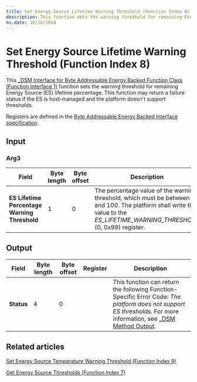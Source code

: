```yaml
---
title: Set Energy Source Lifetime Warning Threshold (Function Index 8)
description: This function sets the warning threshold for remaining Energy Source (ES) lifetime percentage.
ms.date: 10/18/2018
---
```


# Set Energy Source Lifetime Warning Threshold (Function Index 8)

This [_DSM Interface for Byte Addressable Energy Backed Function Class (Function Interface 1)](-dsm-interface-for-byte-addressable-energy-backed-function-class--function-interface-1-.md) function sets the warning threshold for remaining Energy Source (ES) lifetime percentage. This function may return a failure status if the ES is host-managed and the platform doesn't support thresholds.

Registers are defined in the [Byte Addressable Energy Backed Interface specification](https://www.jedec.org/category/keywords/nvdimm-n).

## Input

### Arg3

| Field | Byte length | Byte offset | Description |
| ----- | ----------- | ----------- | ----------- |
| **ES Lifetime Percentage Warning Threshold** | 1 | 0 | The percentage value of the warning threshold, which must be between 0 and 100. The platform shall write this value to the *ES_LIFETIME_WARNING_THRESHOLD* (0, 0x99) register. |

## Output

| Field | Byte length | Byte offset | Register | Description |
| ----- | ----------- | ----------- | -------- | ----------- |
| **Status**   | 4 | 0 |  | This function can return the following Function-Specific Error Code: *The platform does not support ES thresholds.* For more information, see [_DSM Method Output](-dsm-interface-for-byte-addressable-energy-backed-function-class--function-interface-1-.md). |

## Related articles

[Set Energy Source Temperature Warning Threshold (Function Index 9)](set-energy-source-temperature-warning-threshold--function-index-9-.md)

[Get Energy Source Thresholds (Function Index 7)](get-energy-source-thresholds--function-index-7-.md)
